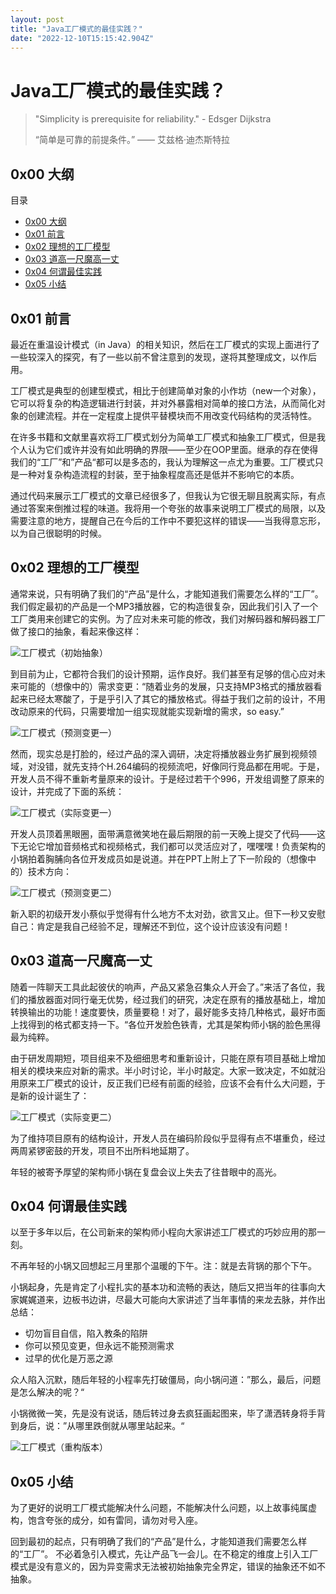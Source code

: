 ```yaml
---
layout: post
title: "Java工厂模式的最佳实践？"
date: "2022-12-10T15:15:42.904Z"
---
```

Java工厂模式的最佳实践？
==============

> "Simplicity is prerequisite for reliability." - Edsger Dijkstra
> 
> “简单是可靠的前提条件。” —— 艾兹格·迪杰斯特拉

0x00 大纲
-------

目录

*   [0x00 大纲](#0x00-大纲)
*   [0x01 前言](#0x01-前言)
*   [0x02 理想的工厂模型](#0x02-理想的工厂模型)
*   [0x03 道高一尺魔高一丈](#0x03-道高一尺魔高一丈)
*   [0x04 何谓最佳实践](#0x04-何谓最佳实践)
*   [0x05 小结](#0x05-小结)

0x01 前言
-------

最近在重温设计模式（in Java）的相关知识，然后在工厂模式的实现上面进行了一些较深入的探究，有了一些以前不曾注意到的发现，遂将其整理成文，以作后用。

工厂模式是典型的创建型模式，相比于创建简单对象的小作坊（new一个对象），它可以将复杂的构造逻辑进行封装，并对外暴露相对简单的接口方法，从而简化对象的创建流程。并在一定程度上提供平替模块而不用改变代码结构的灵活特性。

在许多书籍和文献里喜欢将工厂模式划分为简单工厂模式和抽象工厂模式，但是我个人认为它们或许并没有如此明确的界限——至少在OOP里面。继承的存在使得我们的“工厂”和”产品“都可以是多态的，我认为理解这一点尤为重要。工厂模式只是一种对复杂构造流程的封装，至于抽象程度高还是低并不影响它的本质。

通过代码来展示工厂模式的文章已经很多了，但我认为它很无聊且脱离实际，有点通过答案来倒推过程的味道。我将用一个夸张的故事来说明工厂模式的局限，以及需要注意的地方，提醒自己在今后的工作中不要犯这样的错误——当我得意忘形，以为自己很聪明的时候。

0x02 理想的工厂模型
------------

通常来说，只有明确了我们的“产品”是什么，才能知道我们需要怎么样的“工厂”。我们假定最初的产品是一个MP3播放器，它的构造很复杂，因此我们引入了一个工厂类用来创建它的实例。为了应对未来可能的修改，我们对解码器和解码器工厂做了接口的抽象，看起来像这样：

![工厂模式（初始抽象）](https://img2023.cnblogs.com/blog/1925794/202212/1925794-20221210121040804-1627421791.png)

到目前为止，它都符合我们的设计预期，运作良好。我们甚至有足够的信心应对未来可能的（想像中的）需求变更：“随着业务的发展，只支持MP3格式的播放器看起来已经太寒酸了，于是乎引入了其它的播放格式。得益于我们之前的设计，不用改动原来的代码，只需要增加一组实现就能实现新增的需求，so easy.”

![工厂模式（预测变更一）](https://img2023.cnblogs.com/blog/1925794/202212/1925794-20221210121105439-1402681621.png)

然而，现实总是打脸的，经过产品的深入调研，决定将播放器业务扩展到视频领域，对没错，就先支持个H.264编码的视频流吧，好像同行竞品都在用呢。于是，开发人员不得不重新考量原来的设计。于是经过若干个996，开发组调整了原来的设计，并完成了下面的系统：

![工厂模式（实际变更一）](https://img2023.cnblogs.com/blog/1925794/202212/1925794-20221210121121460-1180028568.png)

开发人员顶着黑眼圈，面带满意微笑地在最后期限的前一天晚上提交了代码——这下无论它增加音频格式和视频格式，我们都可以灵活应对了，嘿嘿嘿！负责架构的小锅拍着胸脯向各位开发成员如是说道。并在PPT上附上了下一阶段的（想像中的）技术方向：

![工厂模式（预测变更二）](https://img2023.cnblogs.com/blog/1925794/202212/1925794-20221210121133081-317784692.png)

新入职的初级开发小蔡似乎觉得有什么地方不太对劲，欲言又止。但下一秒又安慰自己：肯定是我自己经验不足，理解还不到位，这个设计应该没有问题！

0x03 道高一尺魔高一丈
-------------

随着一阵聊天工具此起彼伏的响声，产品又紧急召集众人开会了。”来活了各位，我们的播放器面对同行毫无优势，经过我们的研究，决定在原有的播放基础上，增加转换输出的功能！速度要快，质量要稳！对了，最好能多支持几种格式，最好市面上找得到的格式都支持一下。“各位开发脸色铁青，尤其是架构师小锅的脸色黑得最为纯粹。

由于研发周期短，项目组来不及细细思考和重新设计，只能在原有项目基础上增加相关的模块来应对新的需求。半小时讨论，半小时敲定。大家一致决定，不如就沿用原来工厂模式的设计，反正我们已经有前面的经验，应该不会有什么大问题，于是新的设计诞生了：

![工厂模式（实际变更二）](https://img2023.cnblogs.com/blog/1925794/202212/1925794-20221210121147594-2001654611.png)

为了维持项目原有的结构设计，开发人员在编码阶段似乎显得有点不堪重负，经过两周紧锣密鼓的开发，项目不出所料地延期了。

年轻的被寄予厚望的架构师小锅在复盘会议上失去了往昔眼中的高光。

0x04 何谓最佳实践
-----------

以至于多年以后，在公司新来的架构师小程向大家讲述工厂模式的巧妙应用的那一刻。

不再年轻的小锅又回想起三月里那个温暖的下午。注：就是去背锅的那个下午。

小锅起身，先是肯定了小程扎实的基本功和流畅的表达，随后又把当年的往事向大家娓娓道来，边板书边讲，尽最大可能向大家讲述了当年事情的来龙去脉，并作出总结：

*   切勿盲目自信，陷入教条的陷阱
*   你可以预见变更，但永远不能预测需求
*   过早的优化是万恶之源

众人陷入沉默，随后年轻的小程率先打破僵局，向小锅问道：”那么，最后，问题是怎么解决的呢？“

小锅微微一笑，先是没有说话，随后转过身去疯狂画起图来，毕了潇洒转身将手背到身后，说：”从哪里跌倒就从哪里站起来。“

![工厂模式（重构版本）](https://img2023.cnblogs.com/blog/1925794/202212/1925794-20221210121205628-610450430.png)

0x05 小结
-------

为了更好的说明工厂模式能解决什么问题，不能解决什么问题，以上故事纯属虚构，饱含夸张的成分，如有雷同，请勿对号入座。

回到最初的起点，只有明确了我们的“产品”是什么，才能知道我们需要怎么样的“工厂”。 不必着急引入模式，先让产品飞一会儿。在不稳定的维度上引入工厂模式是没有意义的，因为异变需求无法被初始抽象完全界定，错误的抽象还不如不抽象。